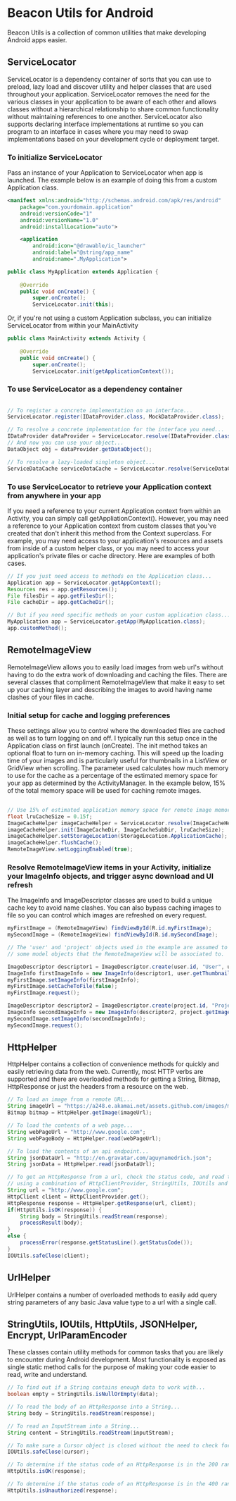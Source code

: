 Beacon Utils for Android
============

Beacon Utils is a collection of common utilities that make developing Android apps easier.

## ServiceLocator

ServiceLocator is a dependency container of sorts that you can use to preload, lazy load and discover utility and helper classes that are used throughout your application.  ServiceLocator removes the need for the various classes in your application to be aware of each other and allows classes without a hierarchical relationship to share common functionality without maintaining references to one another.  ServiceLocator also supports declaring interface implementations at runtime so you can program to an interface in cases where you may need to swap implementations based on your development cycle or deployment target.

### To initialize ServiceLocator
Pass an instance of your Application to ServiceLocator when app is launched.  The example below is an example of doing this from a custom Application class.
```xml
<manifest xmlns:android="http://schemas.android.com/apk/res/android"
    package="com.yourdomain.application"
    android:versionCode="1"
    android:versionName="1.0"
    android:installLocation="auto">

    <application
        android:icon="@drawable/ic_launcher"
        android:label="@string/app_name"
        android:name=".MyApplication">
```
```java
public class MyApplication extends Application {
	
	@Override
	public void onCreate() {
		super.onCreate();        
    	ServiceLocator.init(this);
``` 
Or, if you're not using a custom Application subclass, you can initialize ServiceLocator from within your MainActivity
```java
public class MainActivity extends Activity {
	
	@Override
	public void onCreate() {
		super.onCreate();
    	ServiceLocator.init(getApplicationContext());
```

### To use ServiceLocator as a dependency container
```java
		
// To register a concrete implementation on an interface...
ServiceLocator.register(IDataProvider.class, MockDataProvider.class);

// To resolve a concrete implementation for the interface you need...
IDataProvider dataProvider = ServiceLocator.resolve(IDataProvider.class);
// And now you can use your object...
DataObject obj = dataProvider.getDataObject();

// To resolve a lazy-loaded singleton object...
ServiceDataCache serviceDataCache = ServiceLocator.resolve(ServiceDataCache.class);
```

### To use ServiceLocator to retrieve your Application context from anywhere in your app
If you need a reference to your current Application context from within an Activity, you can simply call getAppliationContext().
However, you may need a reference to your Application context from custom classes that you've created that don't inherit this method from the Context superclass.
For example, you may need access to your application's resources and assets from inside of a custom helper class, or you may need to access your application's private files or cache directory.
Here are examples of both cases.
```java
// If you just need access to methods on the Application class...
Application app = ServiceLocator.getAppContext();
Resources res = app.getResources();
File filesDir = app.getFilesDir();
File cacheDir = app.getCacheDir();

// But if you need specific methods on your custom application class...
MyApplication app = ServiceLocator.getApp(MyApplication.class);
app.customMethod();
```

## RemoteImageView

RemoteImageView allows you to easily load images from web url's without having to do the extra work of downloading and caching the files.  There are several classes that compliment RemoteImageView that make it easy to set up your caching layer and describing the images to avoid having name clashes of your files in cache.

### Initial setup for cache and logging preferences
These settings allow you to control where the downloaded files are cached as well as to turn logging on and off.  I typically run this setup once in the Application class on first launch (onCreate).  The init method takes an optional float to turn on in-memory caching.  This will speed up the loading time of your images and is particularly useful for thumbnails in a ListView or GridView when scrolling.  The parameter used calculates how much memory to use for the cache as a percentage of the estimated memory space for your app as determined by the ActivityManager.  In the example below, 15% of the total memory space will be used for caching remote images.
```java
    	
// Use 15% of estimated application memory space for remote image memory cache
float lruCacheSize = 0.15f;
ImageCacheHelper imageCacheHelper = ServiceLocator.resolve(ImageCacheHelper.class);
imageCacheHelper.init(ImageCacheDir, ImageCacheSubDir, lruCacheSize);
imageCacheHelper.setStorageLocation(StorageLocation.ApplicationCache);
imageCacheHelper.flushCache();
RemoteImageView.setLoggingEnabled(true);
```
### Resolve RemoteImageView items in your Activity, initialize your ImageInfo objects, and trigger async download and UI refresh
The ImageInfo and ImageDescriptor classes are used to build a unique cache key to avoid name clashes.  You can also bypass caching images to file so you can control which images are refreshed on every request.
```java		
myFirstImage = (RemoteImageView) findViewById(R.id.myFirstImage);
mySecondImage = (RemoteImageView) findViewById(R.id.mySecondImage);

// The 'user' and 'project' objects used in the example are assumed to be
// some model objects that the RemoteImageView will be associated to.

ImageDescriptor descriptor1 = ImageDescriptor.create(user.id, "User", user.name);
ImageInfo firstImageInfo = new ImageInfo(descriptor1, user.getThumbnailUrl());
myFirstImage.setImageInfo(firstImageInfo);
myFirstImage.setCacheToFile(false);
myFirstImage.request();

ImageDescriptor descriptor2 = ImageDescriptor.create(project.id, "Project", project.title);
ImageInfo secondImageInfo = new ImageInfo(descriptor2, project.getImageUrl());
mySecondImage.setImageInfo(secondImageInfo);
mySecondImage.request();
```

## HttpHelper

HttpHelper contains a collection of convenience methods for quickly and easily retrieving data from the web.  Currently, most HTTP verbs are supported and there are overloaded methods for getting a String, Bitmap, HttpResponse or just the headers from a resource on the web.

```java
// To load an image from a remote URL...
String imageUrl = "https://a248.e.akamai.net/assets.github.com/images/modules/about_page/octocat.png";
Bitmap bitmap = HttpHelper.getImage(imageUrl);

// To load the contents of a web page...
String webPageUrl = "http://www.google.com";
String webPageBody = HttpHelper.read(webPageUrl);

// To load the contents of an api endpoint...
String jsonDataUrl = "http://en.gravatar.com/aguynamedrich.json";
String jsonData = HttpHelper.read(jsonDataUrl);

// To get an HttpResponse from a url, check the status code, and read the response
// using a combination of HttpClientProvider, StringUtils, IOUtils and HttpHelper
String url = "http://www.google.com";
HttpClient client = HttpClientProvider.get();
HttpResponse response = HttpHelper.getResponse(url, client);
if(HttpUtils.isOK(response)) {
	String body = StringUtils.readStream(response);
	processResult(body);
}
else {
	processError(response.getStatusLine().getStatusCode());
}
IOUtils.safeClose(client);
```

## UrlHelper

UrlHelper contains a number of overloaded methods to easily add query string parameters of any basic Java value type to a url with a single call.

## StringUtils, IOUtils, HttpUtils, JSONHelper, Encrypt, UrlParamEncoder

These classes contain utility methods for common tasks that you are likely to encounter during Android development.  Most functionality is exposed as single static method calls for the purpose of making your code easier to read, write and understand.

```java
// To find out if a String contains enough data to work with...
boolean empty = StringUtils.isNullOrEmpty(data);

// To read the body of an HttpResponse into a String...
String body = StringUtils.readStream(response);

// To read an InputStream into a String...
String content = StringUtils.readStream(inputStream);

// To make sure a Cursor object is closed without the need to check for null or handle an exception...
IOUtils.safeClose(cursor);

// To determine if the status code of an HttpResponse is in the 200 range...
HttpUtils.isOK(response);

// To determine if the status code of an HttpResponse is in the 400 range...
HttpUtils.isUnauthorized(response);
```
